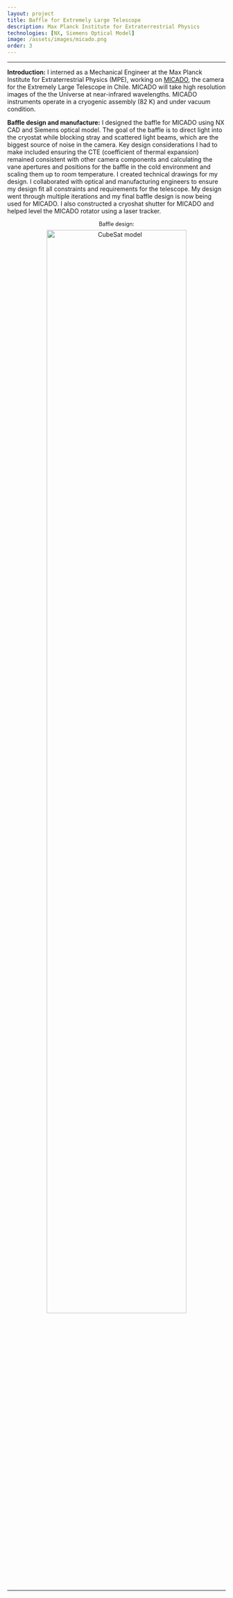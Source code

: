 ```yaml
---
layout: project
title: Baffle for Extremely Large Telescope
description: Max Planck Institute for Extraterrestrial Physics
technologies: [NX, Siemens Optical Model]
image: /assets/images/micado.png
order: 3
---
```

---



**Introduction:** I interned as a Mechanical Engineer at the Max Planck Institute for Extraterrestrial Physics (MPE), working on <a href="https://www.mpe.mpg.de/ir/micado" class="no-underline-link"> MICADO</a>, the camera for the Extremely Large Telescope in Chile. MICADO will take high resolution images of the the Universe at near-infrared wavelengths. MICADO instruments operate in a cryogenic assembly (82 K) and under vacuum condition. 


**Baffle design and manufacture:** I designed the baffle for MICADO using NX CAD and Siemens optical model. The goal of the baffle is to direct light into the cryostat while blocking stray and scattered light beams, which are the biggest source of noise in the camera. Key design considerations I had to make included ensuring the CTE (coefficient of thermal expansion) remained consistent with other camera components and calculating the vane apertures and positions for the baffle in the cold environment and scaling them up to room temperature. I created technical drawings for my design. I collaborated with optical and manufacturing engineers to ensure my design fit all constraints and requirements for the telescope. My design went through multiple iterations and my final baffle design is now being used for MICADO. I also constructed a cryoshat shutter for MICADO and helped level the MICADO rotator using a laser tracker. 

<figure style="text-align:center; margin: 1em 0;">
  <figcaption style="font-size:0.9em; margin-bottom: 0.5em;">Baffle design:</figcaption>
  <img src="{{ '/assets/images/baffle.png' | relative_url }}" alt="CubeSat model" style="width:80%; display:inline-block;">
</figure>

---
